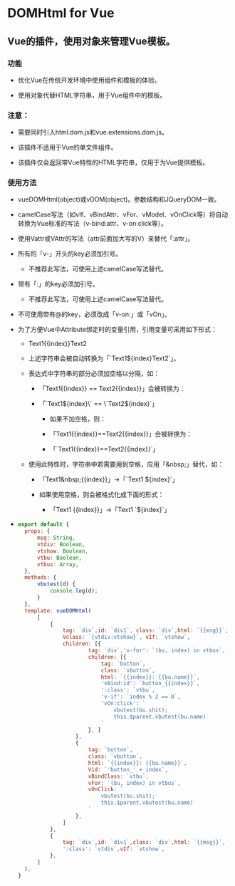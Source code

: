 # DOMHtml for Vue

## Vue的插件，使用对象来管理Vue模板。

### 功能

- 优化Vue在传统开发环境中使用组件和模板的体验。

- 使用对象代替HTML字符串，用于Vue组件中的模板。

### 注意：

- 需要同时引入html.dom.js和vue.extensions.dom.js。

- 该插件不适用于Vue的单文件组件。

- 该插件仅会返回带Vue特性的HTML字符串，仅用于为Vue提供模板。

### 使用方法

- vueDOMHtml(object)或vDOM(object)。参数结构和JQueryDOM一致。

- camelCase写法（如vIf、vBindAttr、vFor、vModel、vOnClick等）将自动转换为Vue标准的写法（v-bind:attr、v-on:click等）。

- 使用Vattr或VAttr的写法（attr前面加大写的V）来替代「:attr」。

- 所有的「v-」开头的key必须加引号。

  - 不推荐此写法，可使用上述camelCase写法替代。

- 带有「:」的key必须加引号。
  
  - 不推荐此写法，可使用上述camelCase写法替代。

- 不可使用带有@的key，必须改成「v-on:」或「vOn」。

- 为了方便Vue中Attribute绑定时的变量引用，引用变量可采用如下形式：

	- Text1{{index}}Text2

	- 上述字符串会被自动转换为「\`Text1${index}Text2\`」。

	- 表达式中字符串的部分必须加空格以分隔，如：

		- 「Text1{{index}} == Text2{{index}}」会被转换为：

		- 「\`Text1${index}\` == \`Text2${index}\`」

		  - 如果不加空格，则：

		  - 「Text1{{index}}==Text2{{index}}」会被转换为：

		  - 「\`Text1{{index}}==Text2{{index}}\`」

	- 使用此特性时，字符串中若需要用到空格，应用「\&nbsp;」替代，如：
	
	  - 「Text1\&nbsp;{{index}}」→「\`Text1 ${index}\`」

	  - 如果使用空格，则会被格式化成下面的形式：

	    - 「Text1 {{index}}」→「Text1 \`${index}\`」

- ```javascript
  export default {
  	props: {
  		msg: String,
  		vtdiv: Boolean,
  		vtshow: Boolean,
  		vtbu: Boolean,
  		vtbus: Array,
  	},
  	methods: {
  		vbutest(d) {
  			console.log(d);
  		}
  	},
  	template: vueDOMHtml(
  		[
  			{
  				tag: `div`,id: `div1`, class: `div`,html: `{{msg}}`,
  				Vclass: `{vtdiv:vtshow}`, vIf: `vtshow`,
  				children: [{
  						tag: `div`,'v-for': `(bu, index) in vtbus`,
  						children: [{
  							tag: `button`,
							class: `vbutton`,
							html: `{{index}}: {{bu.name}}`,
  							'vBind:id': `button_{{index}}`,
							':class': `vtbu`,
							'v-if': `index % 2 == 0`,
  							'vOn:click': `
								vbutest(bu.shit); 
								this.$parent.vbutest(bu.name)
							`
  						}, ]
  					},
  					{
  						tag: `button`,
						class: `vbutton`,
						html: `{{index}}: {{bu.name}}`,
  						Vid: `'button_' + index`,
						vBindClass: `vtbu`,
						vFor: `(bu, index) in vtbus`,
  						vOnClick: `
							vbutest(bu.shit); 
							this.$parent.vbutest(bu.name)
						`
  					},
  				]
  			},
  			{
  				tag: `div`,id: `div1`,class: `div`,html: `{{msg}}`,
  				':class': `vtdiv`,vIf: `vtshow`,
  			},
  		]
  	),
  }
  ```